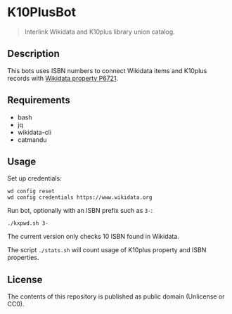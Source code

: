 # K10PlusBot

> Interlink Wikidata and K10plus library union catalog.

## Description

This bots uses ISBN numbers to connect Wikidata items and K10plus records with [Wikidata property P6721](https://www.wikidata.org/wiki/Property:P6721).

## Requirements

* bash
* jq
* wikidata-cli
* catmandu

## Usage

Set up credentials:

    wd config reset
    wd config credentials https://www.wikidata.org

Run bot, optionally with an ISBN prefix such as `3-`:

    ./kxpwd.sh 3-

The current version only checks 10 ISBN found in Wikidata.

The script `./stats.sh` will count usage of K10plus property and ISBN properties.

## License

The contents of this repository is published as public domain (Unlicense or CC0).
